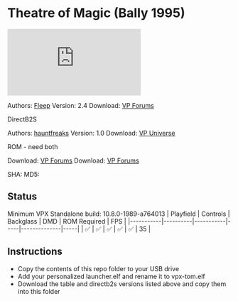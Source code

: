 # Theatre of Magic (Bally 1995)

![Table Preview](https://www.vpforums.org/index.php?app=downloads&module=display&section=screenshot&record=81377&id=14817&full=1)

Authors: [Fleep](https://www.vpforums.org/index.php?showuser=45441)
Version: 2.4
Download: [VP Forums](https://www.vpforums.org/index.php?app=downloads&showfile=14817)

DirectB2S

Authors: [hauntfreaks](https://vpuniverse.com/profile/5216-hauntfreaks/)
Version: 1.0
Download: [VP Universe](https://vpuniverse.com/files/file/13575-theatre-of-magic-bally1995-b2s-with-full-dmd/)

ROM - need both

Download: [VP Forums](https://www.vpforums.org/index.php?app=downloads&showfile=299)
Download: [VP Forums](https://www.vpforums.org/index.php?app=downloads&showfile=5538)

SHA: 
MD5: 

## Status 

Minimum VPX Standalone build: 10.8.0-1989-a764013
| Playfield | Controls | Backglass | DMD | ROM Required | FPS | 
|-----------|----------|-----------|-----|--------------|-----|
| :white_check_mark: | :white_check_mark: | :white_check_mark: | :white_check_mark: | :white_check_mark: | 35 |

## Instructions

- Copy the contents of this repo folder to your USB drive
- Add your personalized launcher.elf and rename it to vpx-tom.elf
- Download the table and directb2s versions listed above and copy them into this folder
